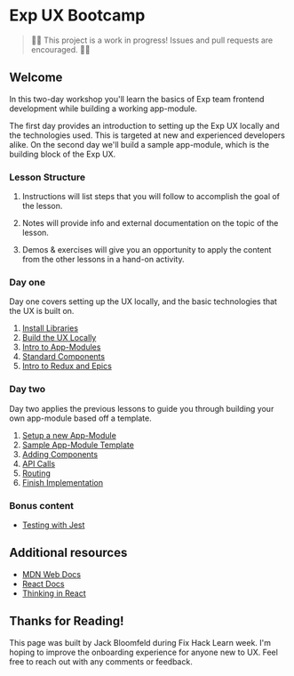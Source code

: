 # Exp UX Bootcamp

> 🚨🚨 This project is a work in progress! Issues and pull requests are encouraged. 🚨🚨

## Welcome

In this two-day workshop you'll learn the basics of Exp team frontend development while building a working app-module.

The first day provides an introduction to setting up the Exp UX locally and the technologies used. This is targeted at new and experienced developers alike. On the second day we'll build a sample app-module, which is the building block of the Exp UX.

### Lesson Structure

1. Instructions will list steps that you will follow to accomplish the goal of the lesson.

2. Notes will provide info and external documentation on the topic of the lesson.

3. Demos & exercises will give you an opportunity to apply the content from the other lessons in a hand-on activity.

### Day one

Day one covers setting up the UX locally, and the basic technologies that the UX is built on.

1. [Install Libraries](step1-01)
2. [Build the UX Locally](step1-02)
3. [Intro to App-Modules](step1-03)
4. [Standard Components](step1-04)
5. [Intro to Redux and Epics](step1-05)

### Day two

Day two applies the previous lessons to guide you through building your own app-module based off a template.

1. [Setup a new App-Module](step2-01)
2. [Sample App-Module Template](step2-02)
3. [Adding Components](step2-03)
4. [API Calls](step2-04)
5. [Routing](step2-05)
6. [Finish Implementation](step2-06)

### Bonus content

- [Testing with Jest](bonus-jest)

## Additional resources

- [MDN Web Docs](https://developer.mozilla.org/en-US/)
- [React Docs](https://reactjs.org/docs/getting-started.html)
- [Thinking in React](https://reactjs.org/docs/thinking-in-react.html)

## Thanks for Reading!

This page was built by Jack Bloomfeld during Fix Hack Learn week. I'm hoping to improve the onboarding experience for anyone new to UX. Feel free to reach out with any comments or feedback.
